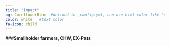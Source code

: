 ```yaml
---
title: "Impact"
bg: CornflowerBlue  #defined in _config.yml, can use html color like '#0fbfcf'
color: white   #text color
fa-icon: child
---
```


###**Smallholder farmers, CHW, EX-Pats**

